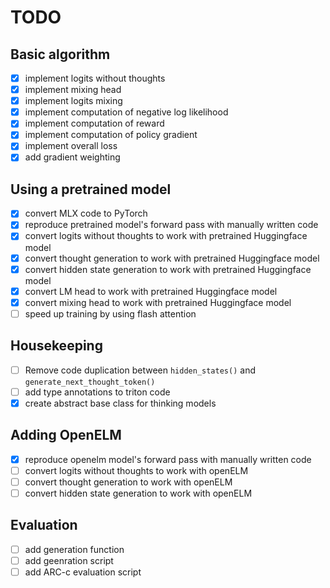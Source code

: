 # TODO

## Basic algorithm
- [x] implement logits without thoughts
- [x] implement mixing head
- [x] implement logits mixing
- [x] implement computation of negative log likelihood
- [x] implement computation of reward
- [x] implement computation of policy gradient
- [x] implement overall loss
- [x] add gradient weighting

## Using a pretrained model
- [x] convert MLX code to PyTorch
- [x] reproduce pretrained model's forward pass with manually written code
- [x] convert logits without thoughts to work with pretrained Huggingface model
- [x] convert thought generation to work with pretrained Huggingface model
- [x] convert hidden state generation to work with pretrained Huggingface model
- [x] convert LM head to work with pretrained Huggingface model
- [x] convert mixing head to work with pretrained Huggingface model
- [ ] speed up training by using flash attention

## Housekeeping
- [ ] Remove code duplication between `hidden_states()` and `generate_next_thought_token()`
- [ ] add type annotations to triton code
- [x] create abstract base class for thinking models

## Adding OpenELM
- [x] reproduce openelm model's forward pass with manually written code
- [ ] convert logits without thoughts to work with openELM
- [ ] convert thought generation to work with openELM
- [ ] convert hidden state generation to work with openELM

## Evaluation
- [ ] add generation function
- [ ] add geenration script
- [ ] add ARC-c evaluation script
